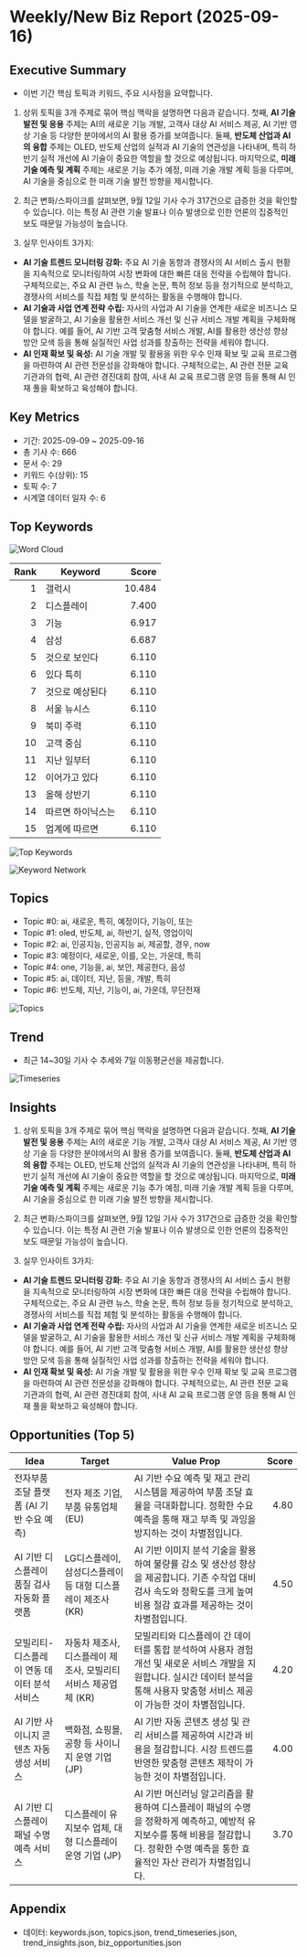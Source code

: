 # Weekly/New Biz Report (2025-09-16)

## Executive Summary

- 이번 기간 핵심 토픽과 키워드, 주요 시사점을 요약합니다.

1) 상위 토픽을 3개 주제로 묶어 핵심 맥락을 설명하면 다음과 같습니다. 첫째, **AI 기술 발전 및 응용** 주제는 AI의 새로운 기능 개발, 고객사 대상 AI 서비스 제공, AI 기반 영상 기술 등 다양한 분야에서의 AI 활용 증가를 보여줍니다.  둘째, **반도체 산업과 AI의 융합** 주제는 OLED, 반도체 산업의 실적과 AI 기술의 연관성을 나타내며, 특히 하반기 실적 개선에 AI 기술이 중요한 역할을 할 것으로 예상됩니다. 마지막으로, **미래 기술 예측 및 계획** 주제는 새로운 기능 추가 예정, 미래 기술 개발 계획 등을 다루며, AI 기술을 중심으로 한 미래 기술 발전 방향을 제시합니다.


2) 최근 변화/스파이크를 살펴보면, 9월 12일 기사 수가 317건으로 급증한 것을 확인할 수 있습니다. 이는 특정 AI 관련 기술 발표나 이슈 발생으로 인한 언론의 집중적인 보도 때문일 가능성이 높습니다.


3) 실무 인사이트 3가지:

* **AI 기술 트렌드 모니터링 강화:**  주요 AI 기술 동향과 경쟁사의 AI 서비스 출시 현황을 지속적으로 모니터링하여 시장 변화에 대한 빠른 대응 전략을 수립해야 합니다.  구체적으로는, 주요 AI 관련 뉴스, 학술 논문, 특허 정보 등을 정기적으로 분석하고, 경쟁사의 서비스를 직접 체험 및 분석하는 활동을 수행해야 합니다.
* **AI 기술과 사업 연계 전략 수립:**  자사의 사업과 AI 기술을 연계한 새로운 비즈니스 모델을 발굴하고, AI 기술을 활용한 서비스 개선 및 신규 서비스 개발 계획을 구체화해야 합니다.  예를 들어, AI 기반 고객 맞춤형 서비스 개발, AI를 활용한 생산성 향상 방안 모색 등을 통해 실질적인 사업 성과를 창출하는 전략을 세워야 합니다.
* **AI 인재 확보 및 육성:**  AI 기술 개발 및 활용을 위한 우수 인재 확보 및 교육 프로그램을 마련하여 AI 관련 전문성을 강화해야 합니다.  구체적으로는, AI 관련 전문 교육 기관과의 협력, AI 관련 경진대회 참여, 사내 AI 교육 프로그램 운영 등을 통해 AI 인재 풀을 확보하고 육성해야 합니다.

## Key Metrics

- 기간: 2025-09-09 ~ 2025-09-16
- 총 기사 수: 666
- 문서 수: 29
- 키워드 수(상위): 15
- 토픽 수: 7
- 시계열 데이터 일자 수: 6

## Top Keywords

![Word Cloud](fig/wordcloud.png)

| Rank | Keyword | Score |
|---:|---|---:|
| 1 | 갤럭시 | 10.484 |
| 2 | 디스플레이 | 7.400 |
| 3 | 기능 | 6.917 |
| 4 | 삼성 | 6.687 |
| 5 | 것으로 보인다 | 6.110 |
| 6 | 있다 특히 | 6.110 |
| 7 | 것으로 예상된다 | 6.110 |
| 8 | 서울 뉴시스 | 6.110 |
| 9 | 북미 주력 | 6.110 |
| 10 | 고객 중심 | 6.110 |
| 11 | 지난 일부터 | 6.110 |
| 12 | 이어가고 있다 | 6.110 |
| 13 | 올해 상반기 | 6.110 |
| 14 | 따르면 하이닉스는 | 6.110 |
| 15 | 업계에 따르면 | 6.110 |

![Top Keywords](fig/top_keywords.png)

![Keyword Network](fig/keyword_network.png)

## Topics

- Topic #0: ai, 새로운, 특히, 예정이다, 기능이, 또는
- Topic #1: oled, 반도체, ai, 하반기, 실적, 영업이익
- Topic #2: ai, 인공지능, 인공지능 ai, 제공할, 경우, now
- Topic #3: 예정이다, 새로운, 이를, 오는, 가운데, 특히
- Topic #4: one, 기능을, ai, 보안, 제공한다, 음성
- Topic #5: ai, 데이터, 지난, 등을, 개발, 특히
- Topic #6: 반도체, 지난, 기능이, ai, 가운데, 무단전재

![Topics](fig/topics.png)

## Trend

- 최근 14~30일 기사 수 추세와 7일 이동평균선을 제공합니다.

![Timeseries](fig/timeseries.png)

## Insights

1) 상위 토픽을 3개 주제로 묶어 핵심 맥락을 설명하면 다음과 같습니다. 첫째, **AI 기술 발전 및 응용** 주제는 AI의 새로운 기능 개발, 고객사 대상 AI 서비스 제공, AI 기반 영상 기술 등 다양한 분야에서의 AI 활용 증가를 보여줍니다.  둘째, **반도체 산업과 AI의 융합** 주제는 OLED, 반도체 산업의 실적과 AI 기술의 연관성을 나타내며, 특히 하반기 실적 개선에 AI 기술이 중요한 역할을 할 것으로 예상됩니다. 마지막으로, **미래 기술 예측 및 계획** 주제는 새로운 기능 추가 예정, 미래 기술 개발 계획 등을 다루며, AI 기술을 중심으로 한 미래 기술 발전 방향을 제시합니다.


2) 최근 변화/스파이크를 살펴보면, 9월 12일 기사 수가 317건으로 급증한 것을 확인할 수 있습니다. 이는 특정 AI 관련 기술 발표나 이슈 발생으로 인한 언론의 집중적인 보도 때문일 가능성이 높습니다.


3) 실무 인사이트 3가지:

* **AI 기술 트렌드 모니터링 강화:**  주요 AI 기술 동향과 경쟁사의 AI 서비스 출시 현황을 지속적으로 모니터링하여 시장 변화에 대한 빠른 대응 전략을 수립해야 합니다.  구체적으로는, 주요 AI 관련 뉴스, 학술 논문, 특허 정보 등을 정기적으로 분석하고, 경쟁사의 서비스를 직접 체험 및 분석하는 활동을 수행해야 합니다.
* **AI 기술과 사업 연계 전략 수립:**  자사의 사업과 AI 기술을 연계한 새로운 비즈니스 모델을 발굴하고, AI 기술을 활용한 서비스 개선 및 신규 서비스 개발 계획을 구체화해야 합니다.  예를 들어, AI 기반 고객 맞춤형 서비스 개발, AI를 활용한 생산성 향상 방안 모색 등을 통해 실질적인 사업 성과를 창출하는 전략을 세워야 합니다.
* **AI 인재 확보 및 육성:**  AI 기술 개발 및 활용을 위한 우수 인재 확보 및 교육 프로그램을 마련하여 AI 관련 전문성을 강화해야 합니다.  구체적으로는, AI 관련 전문 교육 기관과의 협력, AI 관련 경진대회 참여, 사내 AI 교육 프로그램 운영 등을 통해 AI 인재 풀을 확보하고 육성해야 합니다.

## Opportunities (Top 5)

| Idea | Target | Value Prop | Score |
|---|---|---|---:|
| 전자부품 조달 플랫폼 (AI 기반 수요 예측) | 전자 제조 기업, 부품 유통업체 (EU) | AI 기반 수요 예측 및 재고 관리 시스템을 제공하여 부품 조달 효율을 극대화합니다.  정확한 수요 예측을 통해 재고 부족 및 과잉을 방지하는 것이 차별점입니다. | 4.80 |
| AI 기반 디스플레이 품질 검사 자동화 플랫폼 | LG디스플레이, 삼성디스플레이 등 대형 디스플레이 제조사 (KR) | AI 기반 이미지 분석 기술을 활용하여 불량률 감소 및 생산성 향상을 제공합니다.  기존 수작업 대비 검사 속도와 정확도를 크게 높여 비용 절감 효과를 제공하는 것이 차별점입니다. | 4.50 |
| 모빌리티-디스플레이 연동 데이터 분석 서비스 | 자동차 제조사, 디스플레이 제조사, 모빌리티 서비스 제공업체 (KR) | 모빌리티와 디스플레이 간 데이터를 통합 분석하여 사용자 경험 개선 및 새로운 서비스 개발을 지원합니다.  실시간 데이터 분석을 통해 사용자 맞춤형 서비스 제공이 가능한 것이 차별점입니다. | 4.20 |
| AI 기반 사이니지 콘텐츠 자동 생성 서비스 | 백화점, 쇼핑몰, 공항 등 사이니지 운영 기업 (JP) | AI 기반 자동 콘텐츠 생성 및 관리 서비스를 제공하여 시간과 비용을 절감합니다.  시장 트렌드를 반영한 맞춤형 콘텐츠 제작이 가능한 것이 차별점입니다. | 4.00 |
| AI 기반 디스플레이 패널 수명 예측 서비스 | 디스플레이 유지보수 업체, 대형 디스플레이 운영 기업 (JP) | AI 기반 머신러닝 알고리즘을 활용하여 디스플레이 패널의 수명을 정확하게 예측하고,  예방적 유지보수를 통해 비용을 절감합니다.  정확한 수명 예측을 통한 효율적인 자산 관리가 차별점입니다. | 3.70 |

## Appendix

- 데이터: keywords.json, topics.json, trend_timeseries.json, trend_insights.json, biz_opportunities.json